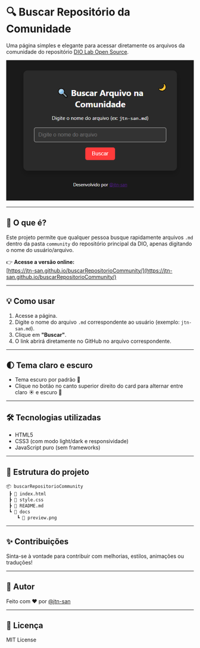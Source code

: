 # 🔍 Buscar Repositório da Comunidade

Uma página simples e elegante para acessar diretamente os arquivos da comunidade do repositório [DIO Lab Open Source](https://github.com/digitalinnovationone/dio-lab-open-source).

![Preview do buscador](docs/preview.png)

---

## 🚀 O que é?

Este projeto permite que qualquer pessoa busque rapidamente arquivos `.md` dentro da pasta `community` do repositório principal da DIO, apenas digitando o nome do usuário/arquivo.

👉 **Acesse a versão online:**  
[https://jtn-san.github.io/buscarRepositorioCommunity/](https://jtn-san.github.io/buscarRepositorioCommunity/)

---

## 💡 Como usar

1. Acesse a página.
2. Digite o nome do arquivo `.md` correspondente ao usuário (exemplo: `jtn-san.md`).
3. Clique em **"Buscar"**.
4. O link abrirá diretamente no GitHub no arquivo correspondente.

---

## 🌓 Tema claro e escuro

- Tema escuro por padrão 🌙
- Clique no botão no canto superior direito do card para alternar entre claro ☀️ e escuro 🌙

---

## 🛠️ Tecnologias utilizadas

- HTML5
- CSS3 (com modo light/dark e responsividade)
- JavaScript puro (sem frameworks)

---

## 📁 Estrutura do projeto

```
📦 buscarRepositorioCommunity
 ┣ 📄 index.html
 ┣ 📄 style.css
 ┣ 📄 README.md
 ┗ 📁 docs
    ┗ 📸 preview.png
```

---

## ✨ Contribuições

Sinta-se à vontade para contribuir com melhorias, estilos, animações ou traduções!

---

## 👤 Autor

Feito com ❤️ por [@jtn-san](https://github.com/jtn-san)

---

## 📄 Licença

MIT License
